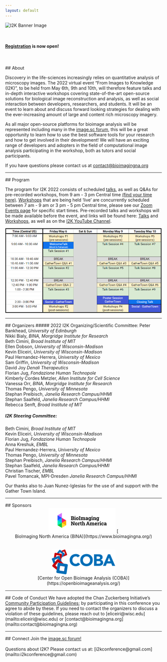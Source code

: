 ```yaml
---
layout: default
---
```


<div style="display:none"><h1> 2022 Conference</h1></div>

![I2K Banner Image](/assets/images/banner-image.png)

<br>
<h4><a href="https://events.zoom.us/ev/ADtHs9x7QhsE3RjA1T_mPrmK7YESPKHPFF2vRBzpursCTu839hXZbuwMUQvS9BHvGRs9Vzo">Registration</a> is now open!</h4>
<br>
<br>
## About

Discovery in the life-sciences increasingly relies on quantitative analysis of microscopy images. The 2022 virtual event “From Images to Knowledge (I2K)”, to be held from May 6th, 9th and 10th, will therefore feature talks and in-depth interactive workshops covering state-of-the-art open-source solutions for biological image reconstruction and analysis, as well as social interaction between developers, researchers, and students. It will be an event to learn about and discuss forward looking strategies for dealing with the ever-increasing amount of large and content rich microscopy imagery.

As all major open-source platforms for bioimage analysis will be represented including many in the [image.sc forum](https://forum.image.sc/), this will be a great opportunity to learn how to use the best software tools for your research and how to get involved in their development! We will have an exciting range of developers and adopters in the field of computational image analysis participating in the workshop, both as tutors and social participants.

If you have questions please contact us at [contact@bioimagingna.org](mailto:contact@bioimagingna.org)

<hr>
## Program

The program for I2K 2022 consists of scheduled [talks](https://i2kconference.org/talks), as well as Q&As for pre-recorded workshops, from 9 am - 3 pm Central time [(find your time here)](https://savvytime.com/converter/cdt/may-6-2022/9am).  [Workshops](https://i2kconference.org/workshops) that are being held ‘live’ are concurrently scheduled between 7 am - 9 am or 3 pm - 5 pm Central time, please see our [Zoom Events page](https://tinyurl.com/I2K-2022) for specific start times.  Pre-recorded talks and workshops will be made available before the event, and links will be found here: [Talks](https://i2kconference.org/talks) and [Workshops](https://i2kconference.org/workshops), as well as on the [I2K YouTube Channel](https://www.youtube.com/channel/UCMBPBsR9WmzgefQWEyxfomg).
<br>


![I2K Program](assets/images/program.png)

<!-- hidden till page links can be fixed
<br>
<div style="display:none;margin:auto;" markdown="1">
### Talks
### Workshops
### Posters
</div>

[List of Talks](talks)<br>
[List of Workshops](workshops)<br>
[Submit a Poster](posters)<br>
-->

<hr>
## Organizers
##### 2022 I2K Organizing/Scientific Committee:
Peter Bankhead, <i>University of Edinburgh</i><br>
Nikki Bialy, <i>BINA, Morgridge Institute for Research</i><br>
Beth Cimini, <i>Broad Institute of MIT</i><br>
Ellen Dobson, <i>University of Wisconsin-Madison</i><br>
Kevin Eliceiri, <i>University of Wisconsin-Madison</i><br>
Paul Hernandez-Herrera, <i>University of Mexico</i><br>
Sam Griffin, <i>University of Wisconsin-Madison</i><br>
David Joy <i>Denali Therapeutics</i><br>
Florian Jug, <i>Fondazione Human Technopole</i><br>
Kimberly Cordes Metzler, <i>Allen Institute for Cell Science</i><br>
Vanessa Orr, <i>BINA, Morgridge Institute for Research</i><br>
Thomas Pengo, <i>University of Minnesota</i><br>
Stephan Preibisch, <i>Janelia Research Campus/HHMI</i><br>
Stephan Saalfeld, <i>Janelia Research Campus/HHMI</i><br>
Rebecca Senft, <i>Broad Institute of MIT</i><br>

##### I2K Steering Committee:
Beth Cimini, <i>Broad Institute of MIT</i><br>
Kevin Eliceiri, <i>University of Wisconsin-Madison</i><br>
Florian Jug, <i>Fondazione Human Technopole</i><br>
Anna Kreshuk, <i>EMBL</i><br>
Paul Hernandez-Herrera, <i>University of Mexico</i><br>
Thomas Pengo, <i>University of Minnesota</i><br>
Stephan Preibisch, <i>Janelia Research Campus/HHMI</i><br>
Stephan Saalfeld, <i>Janelia Research Campus/HHMI</i><br>
Christian Tischer, <i>EMBL</i><br>
Pavel Tomancak, MPI-Dresden <i>Janelia Research Campus/HHMI</i><br>

Our thanks also to Juan Nunez-Iglesias for the use of and support with the Gather Town Island.

<hr>
## Sponsors
<div style="text-align:center;margin-bottom:15px;" markdown="1">
  <a href="https://www.bioimagingnorthamerica.org/"><img src="assets/images/bina-logo.png" alt="Bioimaging North America"></a> [
  <br>
  BioImaging North America (BINA)](https://www.bioimagingna.org/)
  <br>
  <br>
  <br>
  <a href="https://openbioimageanalysis.org/"><img src="assets/images/coba-logo.png" alt="Center for Open Bioimage Analysis"></a>
  <br>
  [Center for Open Bioimage Analysis (COBA)](https://openbioimageanalysis.org/)
</div>

<hr>
## Code of Conduct
We have adopted the Chan Zuckerberg Initiative’s  <a href="https://chanzuckerberg.com/ethics-policies/community-participation-guidelines/">Community Participation Guidelines</a>; by participating in this conference you agree to abide by these. If you need to contact the organizers to discuss a violation of these guidelines, please reach out to [eliceiri@wisc.edu](mailto:eliceiri@wisc.edu) or [contact@bioimagingna.org](mailto:contact@bioimagingna.org)

<hr>
## Connect
Join the <a href="https://forum.image.sc/">image.sc forum!</a>
<br>
<br>
Questions about I2K? Please contact us at: [i2kconference@gmail.com](mailto:i2kconference@gmail.com)
